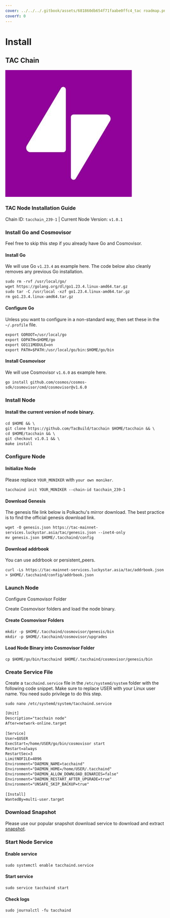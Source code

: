 ```yaml
---
cover: ../../../.gitbook/assets/681860db654f71faabe0ffc4_tac roadmap.png
coverY: 0
---
```


# Install

## TAC Chain

![TAC chain](../../../.gitbook/assets/tac.jpg)

### TAC Node Installation Guide

Chain ID: `tacchain_239-1` | Current Node Version: `v1.0.1`

### Install Go and Cosmovisor

Feel free to skip this step if you already have Go and Cosmovisor.

#### Install Go

We will use Go `v1.23.4` as example here. The code below also cleanly removes any previous Go installation.

```
sudo rm -rvf /usr/local/go/
wget https://golang.org/dl/go1.23.4.linux-amd64.tar.gz
sudo tar -C /usr/local -xzf go1.23.4.linux-amd64.tar.gz
rm go1.23.4.linux-amd64.tar.gz
```

#### Configure Go

Unless you want to configure in a non-standard way, then set these in the `~/.profile` file.

```
export GOROOT=/usr/local/go
export GOPATH=$HOME/go
export GO111MODULE=on
export PATH=$PATH:/usr/local/go/bin:$HOME/go/bin
```

#### Install Cosmovisor

We will use Cosmovisor `v1.6.0` as example here.

```
go install github.com/cosmos/cosmos-sdk/cosmovisor/cmd/cosmovisor@v1.6.0
```

### Install Node

#### Install the current version of node binary.

```
cd $HOME && \
git clone https://github.com/TacBuild/tacchain $HOME/tacchain && \
cd $HOME/tacchain && \
git checkout v1.0.1 && \
make install
```

### Configure Node

#### Initialize Node

Please replace `YOUR_MONIKER` with `your own moniker`.

```
tacchaind init YOUR_MONIKER --chain-id tacchain_239-1
```

#### Download Genesis

The genesis file link below is Polkachu's mirror download. The best practice is to find the official genesis download link.

```
wget -O genesis.json https://tac-mainnet-services.luckystar.asia/tac/genesis.json --inet4-only
mv genesis.json $HOME/.tacchaind/config
```

#### Download addrbook

You can use addrbook or persistent\_peers.

```
curl -Ls https://tac-mainnet-services.luckystar.asia/tac/addrbook.json > $HOME/.tacchaind/config/addrbook.json 
```

### Launch Node

Configure Cosmovisor Folder

Create Cosmovisor folders and load the node binary.

#### Create Cosmovisor Folders

```
mkdir -p $HOME/.tacchaind/cosmovisor/genesis/bin
mkdir -p $HOME/.tacchaind/cosmovisor/upgrades
```

#### Load Node Binary into Cosmovisor Folder

```
cp $HOME/go/bin/tacchaind $HOME/.tacchaind/cosmovisor/genesis/bin
```

### Create Service File

Create a `tacchaind.service` file in the `/etc/systemd/system` folder with the following code snippet. Make sure to replace USER with your Linux user name. You need sudo privilege to do this step.

```
sudo nano /etc/systemd/system/tacchaind.service
```

```
[Unit]
Description="tacchain node"
After=network-online.target

[Service]
User=$USER
ExecStart=/home/USER/go/bin/cosmovisor start
Restart=always
RestartSec=3
LimitNOFILE=4096
Environment="DAEMON_NAME=tacchaind"
Environment="DAEMON_HOME=/home/USER/.tacchaind"
Environment="DAEMON_ALLOW_DOWNLOAD_BINARIES=false"
Environment="DAEMON_RESTART_AFTER_UPGRADE=true"
Environment="UNSAFE_SKIP_BACKUP=true"

[Install]
WantedBy=multi-user.target
```

### Download Snapshot

Please use our popular snapshot download service to download and extract [snapshot](snapshot.md).

### Start Node Service

#### Enable service

```
sudo systemctl enable tacchaind.service
```

#### Start service

```
sudo service tacchaind start
```

#### Check logs

```
sudo journalctl -fu tacchaind
```
